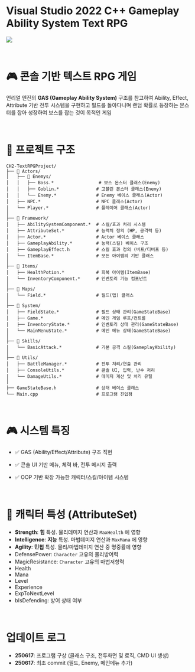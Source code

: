 # Visual Studio 2022 C++ Gameplay Ability System Text RPG


![](https://velog.velcdn.com/images/gwakgh/post/5f54c268-8686-4983-bbb7-59a6d07661f4/image.PNG)

<br/>

# 🎮 콘솔 기반 텍스트 RPG 게임

언리얼 엔진의 **GAS (Gameplay Ability System)** 구조를 참고하여 Ability, Effect, Attribute 기반 전투 시스템을 구현하고
필드를 돌아다니며 랜덤 확률로 등장하는 몬스터를 잡아 성장하여 보스를 잡는 것이 목적인 게임

<br/>

# 🧱 프로젝트 구조
```
CH2-TextRPGProject/
├── 📂 Actors/
│   ├── 📂 Enemys/
│   │   ├── Boss.*                 # 보스 몬스터 클래스(Enemy)
│   │   ├── Goblin.*              # 고블린 몬스터 클래스(Enemy)
│   │   └── Enemy.*               # Enemy 베이스 클래스(Actor)
│   ├── NPC.*                     # NPC 클래스(Actor)
│   └── Player.*                  # 플레이어 클래스(Actor)
│
├── 📂 Framework/
│   ├── AbilitySystemComponent.*  # 스킬/효과 처리 시스템
│   ├── AttributeSet.*            # 능력치 정의 (HP, 공격력 등)
│   ├── Actor.*                   # Actor 베이스 클래스
│   ├── GameplayAbility.*         # 능력(스킬) 베이스 구조
│   ├── GameplayEffect.h          # 스킬 효과 정의 (버프/디버프 등)
│   └── ItemBase.*                # 모든 아이템의 기반 클래스
│
├── 📂 Items/
│   ├── HealthPotion.*            # 회복 아이템(ItemBase)
│   └── InventoryComponent.*      # 인벤토리 기능 컴포넌트
│
├── 📂 Maps/
│   └── Field.*                   # 필드(맵) 클래스
│
├── 📂 System/
│   ├── FieldState.*              # 필드 상태 관리(GameStateBase)
│   ├── Game.*                    # 메인 게임 루프/컨트롤
│   ├── InventoryState.*          # 인벤토리 상태 관리(GameStateBase)
│   └── MainMenuState.*           # 메인 메뉴 상태(GameStateBase)
│
├── 📂 Skills/
│   └── BasicAttack.*             # 기본 공격 스킬(GameplayAbility)
│
├── 📂 Utils/
│   ├── BattleManager.*           # 전투 처리/연출 관리
│   ├── ConsoleUtils.*            # 콘솔 UI, 입력, 난수 처리
│   └── DamageUtils.*             # 데미지 계산 및 처리 유틸
│
├── GameStateBase.h               # 상태 베이스 클래스
└── Main.cpp                      # 프로그램 진입점

```

<br/>

# 🎮 시스템 특징

- ✅ GAS (Ability/Effect/Attribute) 구조 직현

- ✅ 콘솔 UI 기반 메뉴, 체력 바, 전투 메시지 출력

- ✅ OOP 기반 확장 가능한 캐릭터/스킬/아이템 시스템


<br/>

# 👊 캐릭터 특성 (AttributeSet)

- **Strength**: **힘** 특성. 물리데미지 연산과 `MaxHealth` 에 영향
- **Intelligence**: **지능** 특성. 마법데미지 연산과 `MaxMana` 에 영향
- **Agility**: **민첩** 특성. 물리/마법데미지 연산 중 명중률에 영향
- DefensePower: `Character` 고유의 물리방어력
- MagicResistance: `Character` 고유의 마법저항력
- Health
- Mana
- Level
- Experience
- ExpToNextLevel
- bIsDefending: 방어 상태 여부

<br/>

# 업데이트 로그
- **250617**: 프로그램 구상 (클래스 구조, 전투화면 및 로직, CMD UI 생성)
- **250617**: 최초 commit (필드, Enemy, 메인메뉴 추가)
